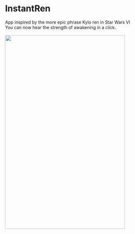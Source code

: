# InstantRen

App inspired by the more epic phrase Kylo ren in Star Wars VI<br>
You can now hear the strength of awakening in a click.
<br>
<br>
<a href="url"><img src="http://i63.tinypic.com/2mq6bue.png"  height="630" width="390" ></a>

